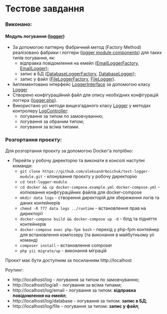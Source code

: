 # Тестове завдання

### Виконано:

#### Модуль логування ([logger](modules%2Flogger))

- За допомогою паттерну Фабричний метод (Factory Method) реалізовано фабрики і логгери ([logger module components](modules%2Flogger%2Fcomponents)) для таких типів логування, як: 
  - відправка повідомлення на емейл ([EmailLoggerFactory](modules%2Flogger%2Fcomponents%2FEmailLoggerFactory.php), [EmailLogger](modules%2Flogger%2Fcomponents%2FEmailLogger.php)); 
  - запис в БД ([DatabaseLoggerFactory](modules%2Flogger%2Fcomponents%2FDatabaseLoggerFactory.php), [DatabaseLogger](modules%2Flogger%2Fcomponents%2FDatabaseLogger.php)); 
  - запис у файл ([FileLoggerFactory](modules%2Flogger%2Fcomponents%2FFileLoggerFactory.php), [FileLogger](modules%2Flogger%2Fcomponents%2FFileLogger.php)).
- Імплементовано інтерфейс [LoggerInterface](modules%2Flogger%2Finterfaces%2FLoggerInterface.php) за допомогою класу [Logger](modules%2Flogger%2Fcomponents%2FLogger.php)
- Створено конфігураційний файл для опису необхідних конфігурацій логгера ([logger.php](config%2Flogger.php)).
- Використано усі методи вищезгаданого класу [Logger](modules%2Flogger%2Fcomponents%2FLogger.php) у методах контролеру [LogController](controllers%2FLogController.php):
  - логування за типом по замовчуванню;
  - логування за обраним типом;
  - логування за всіма типами.

### Розгортання проєкту:
Для розгортання проєкту за допомогою Docker'а потрібно:
- Перейти у робочу директорію та виконати в консолі наступні команди:
   + `git clone https://github.com/aleksandrboichuk/test-logger-module.git` - клонування проєкту у робочу директорію
   + `cd test-logger-module`
   + `cd docker && cp docker-compose.example.yml docker-compose.yml` - копіювання конфігураційних файлів для docker-compose
   + `mkdir data logs` - створення директорій для збереження логів та даних контейнерів
   + `chmod -R 777 data logs ../runtime` - встановлення прав на директорії
   + `docker-compose build && docker-compose up -d` - білд та підняття контейнерів
   + `docker-compose exec php-fpm bash` - перехід у php-fpm контейнер для встановлення композеру (та виконання в майбутньому yii команд)
   + `composer install` - встановлення composer
   + `php yii migrate/up` - виконання міграцій

Проєкт має бути доступним за посиланням http://localhost

Роутинг:
- http://localhost/log - логування за типом по замовчуванню;
- http://localhost/log/all - логування за всіма типами;
- http://localhost/log/email - логування за типом: **відправка повідомлення на емейл**;
- http://localhost/log/database - логування за типом: **запис в БД**;
- http://localhost/log/file - логування за типом: **запис у файл**;
    
   


